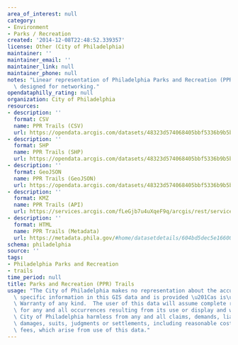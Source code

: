 ```yaml
---
area_of_interest: null
category:
- Environment
- Parks / Recreation
created: '2014-12-08T22:48:52.339357'
license: Other (City of Philadelphia)
maintainer: ''
maintainer_email: ''
maintainer_link: null
maintainer_phone: null
notes: "Linear representation of Philadelphia Parks and Recreation (PPR) trails. Not\
  \ designed for networking."
opendataphilly_rating: null
organization: City of Philadelphia
resources:
- description: ''
  format: CSV
  name: PPR Trails (CSV)
  url: https://opendata.arcgis.com/datasets/48323d574068405bbf5336b9b5b29455_0.csv
- description: ''
  format: SHP
  name: PPR Trails (SHP)
  url: https://opendata.arcgis.com/datasets/48323d574068405bbf5336b9b5b29455_0.zip
- description: ''
  format: GeoJSON
  name: PPR Trails (GeoJSON)
  url: https://opendata.arcgis.com/datasets/48323d574068405bbf5336b9b5b29455_0.geojson
- description: ''
  format: KMZ
  name: PPR Trails (API)
  url: https://services.arcgis.com/fLeGjb7u4uXqeF9q/arcgis/rest/services/Existing_Trails/FeatureServer/0/query?where=1%3D1
- description: ''
  format: HTML
  name: PPR Trails (Metadata)
  url: https://metadata.phila.gov/#home/datasetdetails/604bd5dec5e166001b6a53de/representationdetails/604bd5dfc5e166001b6a53e2/
schema: philadelphia
source: ''
tags:
- Philadelphia Parks and Recreation
- trails
time_period: null
title: Parks and Recreation (PPR) Trails
usage: "The City of Philadelphia makes no representation about the accuracy of any\
  \ specific information in this GIS data and is provided \u201Cas is\u201D and without\
  \ Warranty of any kind.  The user of this data will assume complete responsibility\
  \ for any and all occurrences resulting from its use or display and will hold the\
  \ City of Philadelphia harmless from any and all claims, demands, liabilities, obligations,\
  \ damages, suits, judgments or settlements, including reasonable costs and attorneys'\
  \ fees, which arise from use of this data."
---
```

